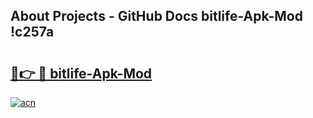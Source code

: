 ## About Projects - GitHub Docs bitlife-Apk-Mod !c257a

# <h2><a href="https://andorid.site?title=bitlife-Apk-Mod&ref=13PRO">🔗👉 🔴 bitlife-Apk-Mod</a></h2>

[![acn](https://github.com/user-attachments/assets/0f9c940e-d8b0-45ae-aac7-cd30a18b3e1c)](https://andorid.site?title=bitlife-Apk-Mod&ref=13PRO)

